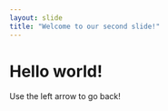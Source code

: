 ```yaml
---
layout: slide
title: "Welcome to our second slide!"
---
```

# Hello world!
Use the left arrow to go back!
